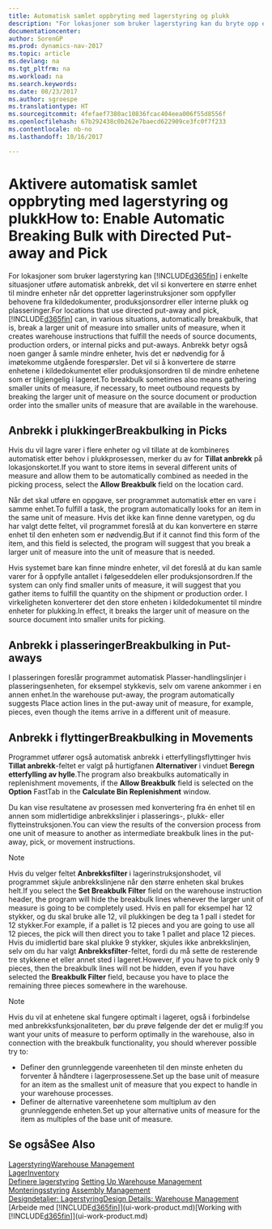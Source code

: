 ```yaml
---
title: Automatisk samlet oppbryting med lagerstyring og plukk
description: "For lokasjoner som bruker lagerstyring kan du bryte opp en større enhet til mindre enheter når det oppretter lagerinstruksjoner som oppfyller behovene fra kildedokumenter, produksjonsordrer eller interne plukk og plasseringer."
documentationcenter: 
author: SorenGP
ms.prod: dynamics-nav-2017
ms.topic: article
ms.devlang: na
ms.tgt_pltfrm: na
ms.workload: na
ms.search.keywords: 
ms.date: 08/23/2017
ms.author: sgroespe
ms.translationtype: HT
ms.sourcegitcommit: 4fefaef7380ac10836fcac404eea006f55d8556f
ms.openlocfilehash: 67b292438c0b262e7baecd622909ce3fc0f7f233
ms.contentlocale: nb-no
ms.lasthandoff: 10/16/2017

---
```

# <a name="how-to-enable-automatic-breaking-bulk-with-directed-put-away-and-pick"></a><span data-ttu-id="87a2e-103">Aktivere automatisk samlet oppbryting med lagerstyring og plukk</span><span class="sxs-lookup"><span data-stu-id="87a2e-103">How to: Enable Automatic Breaking Bulk with Directed Put-away and Pick</span></span>
<span data-ttu-id="87a2e-104">For lokasjoner som bruker lagerstyring kan [!INCLUDE[d365fin](includes/d365fin_md.md)] i enkelte situasjoner utføre automatisk anbrekk, det vil si konvertere en større enhet til mindre enheter når det oppretter lagerinstruksjoner som oppfyller behovene fra kildedokumenter, produksjonsordrer eller interne plukk og plasseringer.</span><span class="sxs-lookup"><span data-stu-id="87a2e-104">For locations that use directed put-away and pick, [!INCLUDE[d365fin](includes/d365fin_md.md)] can, in various situations, automatically breakbulk, that is, break a larger unit of measure into smaller units of measure, when it creates warehouse instructions that fulfill the needs of source documents, production orders, or internal picks and put-aways.</span></span> <span data-ttu-id="87a2e-105">Anbrekk betyr også noen ganger å samle mindre enheter, hvis det er nødvendig for å imøtekomme utgående forespørsler. Det vil si å konvertere de større enhetene i kildedokumentet eller produksjonsordren til de mindre enhetene som er tilgjengelig i lageret.</span><span class="sxs-lookup"><span data-stu-id="87a2e-105">To breakbulk sometimes also means gathering smaller units of measure, if necessary, to meet outbound requests by breaking the larger unit of measure on the source document or production order into the smaller units of measure that are available in the warehouse.</span></span>   

## <a name="breakbulking-in-picks"></a><span data-ttu-id="87a2e-106">Anbrekk i plukkinger</span><span class="sxs-lookup"><span data-stu-id="87a2e-106">Breakbulking in Picks</span></span>  
<span data-ttu-id="87a2e-107">Hvis du vil lagre varer i flere enheter og vil tillate at de kombineres automatisk etter behov i plukkprosessen, merker du av for **Tillat anbrekk** på lokasjonskortet.</span><span class="sxs-lookup"><span data-stu-id="87a2e-107">If you want to store items in several different units of measure and allow them to be automatically combined as needed in the picking process, select the **Allow Breakbulk** field on the location card.</span></span>  

<span data-ttu-id="87a2e-108">Når det skal utføre en oppgave, ser programmet automatisk etter en vare i samme enhet.</span><span class="sxs-lookup"><span data-stu-id="87a2e-108">To fulfill a task, the program automatically looks for an item in the same unit of measure.</span></span> <span data-ttu-id="87a2e-109">Hvis det ikke kan finne denne varetypen, og du har valgt dette feltet, vil programmet foreslå at du kan konvertere en større enhet til den enheten som er nødvendig.</span><span class="sxs-lookup"><span data-stu-id="87a2e-109">But if it cannot find this form of the item, and this field is selected, the program will suggest that you break a larger unit of measure into the unit of measure that is needed.</span></span>  

<span data-ttu-id="87a2e-110">Hvis systemet bare kan finne mindre enheter, vil det foreslå at du kan samle varer for å oppfylle antallet i følgeseddelen eller produksjonsordren.</span><span class="sxs-lookup"><span data-stu-id="87a2e-110">If the system can only find smaller units of measure, it will suggest that you gather items to fulfill the quantity on the shipment or production order.</span></span> <span data-ttu-id="87a2e-111">I virkeligheten konverterer det den store enheten i kildedokumentet til mindre enheter for plukking.</span><span class="sxs-lookup"><span data-stu-id="87a2e-111">In effect, it breaks the larger unit of measure on the source document into smaller units for picking.</span></span>  

## <a name="breakbulking-in-put-aways"></a><span data-ttu-id="87a2e-112">Anbrekk i plasseringer</span><span class="sxs-lookup"><span data-stu-id="87a2e-112">Breakbulking in Put-aways</span></span>  
<span data-ttu-id="87a2e-113">I plasseringen foreslår programmet automatisk Plasser-handlingslinjer i plasseringsenheten, for eksempel stykkevis, selv om varene ankommer i en annen enhet.</span><span class="sxs-lookup"><span data-stu-id="87a2e-113">In the warehouse put-away, the program automatically suggests Place action lines in the put-away unit of measure, for example, pieces, even though the items arrive in a different unit of measure.</span></span>  

## <a name="breakbulking-in-movements"></a><span data-ttu-id="87a2e-114">Anbrekk i flyttinger</span><span class="sxs-lookup"><span data-stu-id="87a2e-114">Breakbulking in Movements</span></span>  
<span data-ttu-id="87a2e-115">Programmet utfører også automatisk anbrekk i etterfyllingsflyttinger hvis **Tillat anbrekk**-feltet er valgt på hurtigfanen **Alternativer** i vinduet **Beregn etterfylling av hylle**.</span><span class="sxs-lookup"><span data-stu-id="87a2e-115">The program also breakbulks automatically in replenishment movements, if the **Allow Breakbulk** field is selected on the **Option** FastTab in the **Calculate Bin Replenishment** window.</span></span>  

<span data-ttu-id="87a2e-116">Du kan vise resultatene av prosessen med konvertering fra én enhet til en annen som midlertidige anbrekkslinjer i plasserings-, plukk- eller flytteinstruksjonen.</span><span class="sxs-lookup"><span data-stu-id="87a2e-116">You can view the results of the conversion process from one unit of measure to another as intermediate breakbulk lines in the put-away, pick, or movement instructions.</span></span>  

> [!NOTE]  
>  <span data-ttu-id="87a2e-117">Hvis du velger feltet **Anbrekksfilter** i lagerinstruksjonshodet, vil programmet skjule anbrekkslinjene når den større enheten skal brukes helt.</span><span class="sxs-lookup"><span data-stu-id="87a2e-117">If you select the **Set Breakbulk Filter** field on the warehouse instruction header, the program will hide the breakbulk lines whenever the larger unit of measure is going to be completely used.</span></span> <span data-ttu-id="87a2e-118">Hvis en pall for eksempel har 12 stykker, og du skal bruke alle 12, vil plukkingen be deg ta 1 pall i stedet for 12 stykker.</span><span class="sxs-lookup"><span data-stu-id="87a2e-118">For example, if a pallet is 12 pieces and you are going to use all 12 pieces, the pick will then direct you to take 1 pallet and place 12 pieces.</span></span> <span data-ttu-id="87a2e-119">Hvis du imidlertid bare skal plukke 9 stykker, skjules ikke anbrekkslinjen, selv om du har valgt **Anbrekksfilter**-feltet, fordi du må sette de resterende tre stykkene et eller annet sted i lageret.</span><span class="sxs-lookup"><span data-stu-id="87a2e-119">However, if you have to pick only 9 pieces, then the breakbulk lines will not be hidden, even if you have selected the **Breakbulk Filter** field, because you have to place the remaining three pieces somewhere in the warehouse.</span></span>  

> [!NOTE]  
>  <span data-ttu-id="87a2e-120">Hvis du vil at enhetene skal fungere optimalt i lageret, også i forbindelse med anbrekksfunksjonaliteten, bør du prøve følgende der det er mulig:</span><span class="sxs-lookup"><span data-stu-id="87a2e-120">If you want your units of measure to perform optimally in the warehouse, also in connection with the breakbulk functionality, you should wherever possible try to:</span></span>  
>   
> - <span data-ttu-id="87a2e-121">Definer den grunnleggende vareenheten til den minste enheten du forventer å håndtere i lagerprosessene.</span><span class="sxs-lookup"><span data-stu-id="87a2e-121">Set up the base unit of measure for an item as the smallest unit of measure that you expect to handle in your warehouse processes.</span></span>  
> - <span data-ttu-id="87a2e-122">Definer de alternative vareenhetene som multiplum av den grunnleggende enheten.</span><span class="sxs-lookup"><span data-stu-id="87a2e-122">Set up your alternative units of measure for the item as multiples of the base unit of measure.</span></span>  

## <a name="see-also"></a><span data-ttu-id="87a2e-123">Se også</span><span class="sxs-lookup"><span data-stu-id="87a2e-123">See Also</span></span>  
[<span data-ttu-id="87a2e-124">Lagerstyring</span><span class="sxs-lookup"><span data-stu-id="87a2e-124">Warehouse Management</span></span>](warehouse-manage-warehouse.md)  
[<span data-ttu-id="87a2e-125">Lager</span><span class="sxs-lookup"><span data-stu-id="87a2e-125">Inventory</span></span>](inventory-manage-inventory.md)  
<span data-ttu-id="87a2e-126">[Definere lagerstyring](warehouse-setup-warehouse.md)   </span><span class="sxs-lookup"><span data-stu-id="87a2e-126">[Setting Up Warehouse Management](warehouse-setup-warehouse.md)   </span></span>  
<span data-ttu-id="87a2e-127">[Monteringsstyring](assembly-assemble-items.md)  </span><span class="sxs-lookup"><span data-stu-id="87a2e-127">[Assembly Management](assembly-assemble-items.md)  </span></span>  
[<span data-ttu-id="87a2e-128">Designdetaljer: Lagerstyring</span><span class="sxs-lookup"><span data-stu-id="87a2e-128">Design Details: Warehouse Management</span></span>](design-details-warehouse-management.md)  
<span data-ttu-id="87a2e-129">[Arbeide med [!INCLUDE[d365fin](includes/d365fin_md.md)]](ui-work-product.md)</span><span class="sxs-lookup"><span data-stu-id="87a2e-129">[Working with [!INCLUDE[d365fin](includes/d365fin_md.md)]](ui-work-product.md)</span></span>  

